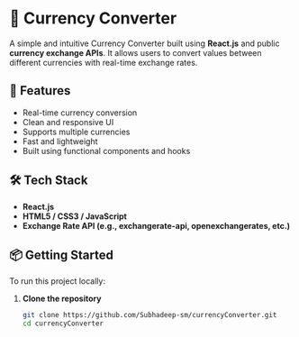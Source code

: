 # 💱 Currency Converter

A simple and intuitive Currency Converter built using **React.js** and public **currency exchange APIs**. It allows users to convert values between different currencies with real-time exchange rates.

## 🚀 Features

- Real-time currency conversion
- Clean and responsive UI
- Supports multiple currencies
- Fast and lightweight
- Built using functional components and hooks

## 🛠️ Tech Stack

- **React.js**
- **HTML5 / CSS3 / JavaScript**
- **Exchange Rate API (e.g., exchangerate-api, openexchangerates, etc.)**

## 📦 Getting Started

To run this project locally:

1. **Clone the repository**
   ```bash
   git clone https://github.com/Subhadeep-sm/currencyConverter.git
   cd currencyConverter
